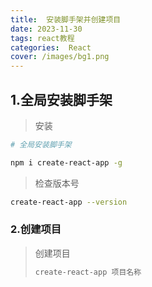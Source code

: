 ```yaml
---
title:  安装脚手架并创建项目
date: 2023-11-30
tags: react教程
categories:  React
cover: /images/bg1.png
---
```


## 1.全局安装脚手架

> 安装

```bash
# 全局安装脚手架

npm i create-react-app -g
```

> 检查版本号

```bash
create-react-app --version
```



### 2.创建项目

> 创建项目
>
> ```bash
> create-react-app 项目名称
> ```
>
> 

